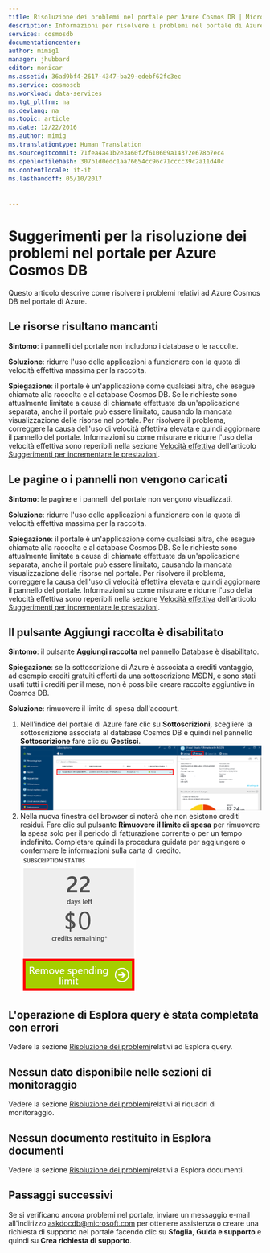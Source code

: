 ```yaml
---
title: Risoluzione dei problemi nel portale per Azure Cosmos DB | Microsoft Docs
description: Informazioni per risolvere i problemi nel portale di Azure per Azure Cosmos DB.
services: cosmosdb
documentationcenter: 
author: mimig1
manager: jhubbard
editor: monicar
ms.assetid: 36ad9bf4-2617-4347-ba29-edebf62fc3ec
ms.service: cosmosdb
ms.workload: data-services
ms.tgt_pltfrm: na
ms.devlang: na
ms.topic: article
ms.date: 12/22/2016
ms.author: mimig
ms.translationtype: Human Translation
ms.sourcegitcommit: 71fea4a41b2e3a60f2f610609a14372e678b7ec4
ms.openlocfilehash: 307b1d0edc1aa76654cc96c71cccc39c2a11d40c
ms.contentlocale: it-it
ms.lasthandoff: 05/10/2017


---
```

# <a name="azure-cosmos-db-portal-troubleshooting-tips"></a>Suggerimenti per la risoluzione dei problemi nel portale per Azure Cosmos DB
Questo articolo descrive come risolvere i problemi relativi ad Azure Cosmos DB nel portale di Azure. 

## <a name="resources-are-missing"></a>Le risorse risultano mancanti
**Sintomo**: i pannelli del portale non includono i database o le raccolte.

**Soluzione**: ridurre l'uso delle applicazioni a funzionare con la quota di velocità effettiva massima per la raccolta. 

**Spiegazione**: il portale è un'applicazione come qualsiasi altra, che esegue chiamate alla raccolta e al database Cosmos DB. Se le richieste sono attualmente limitate a causa di chiamate effettuate da un'applicazione separata, anche il portale può essere limitato, causando la mancata visualizzazione delle risorse nel portale. Per risolvere il problema, correggere la causa dell'uso di velocità effettiva elevata e quindi aggiornare il pannello del portale. Informazioni su come misurare e ridurre l'uso della velocità effettiva sono reperibili nella sezione [Velocità effettiva](documentdb-performance-tips.md#throughput) dell'articolo [Suggerimenti per incrementare le prestazioni](documentdb-performance-tips.md).

## <a name="pages-or-blades-wont-load"></a>Le pagine o i pannelli non vengono caricati
**Sintomo**: le pagine e i pannelli del portale non vengono visualizzati.

**Soluzione**: ridurre l'uso delle applicazioni a funzionare con la quota di velocità effettiva massima per la raccolta. 

**Spiegazione**: il portale è un'applicazione come qualsiasi altra, che esegue chiamate alla raccolta e al database Cosmos DB. Se le richieste sono attualmente limitate a causa di chiamate effettuate da un'applicazione separata, anche il portale può essere limitato, causando la mancata visualizzazione delle risorse nel portale. Per risolvere il problema, correggere la causa dell'uso di velocità effettiva elevata e quindi aggiornare il pannello del portale. Informazioni su come misurare e ridurre l'uso della velocità effettiva sono reperibili nella sezione [Velocità effettiva](documentdb-performance-tips.md#throughput) dell'articolo [Suggerimenti per incrementare le prestazioni](documentdb-performance-tips.md).

## <a name="add-collection-button-is-disabled"></a>Il pulsante Aggiungi raccolta è disabilitato
**Sintomo**: il pulsante **Aggiungi raccolta** nel pannello Database è disabilitato.

**Spiegazione**: se la sottoscrizione di Azure è associata a crediti vantaggio, ad esempio crediti gratuiti offerti da una sottoscrizione MSDN, e sono stati usati tutti i crediti per il mese, non è possibile creare raccolte aggiuntive in Cosmos DB.

**Soluzione**: rimuovere il limite di spesa dall'account.

1. Nell'indice del portale di Azure fare clic su **Sottoscrizioni**, scegliere la sottoscrizione associata al database Cosmos DB e quindi nel pannello **Sottoscrizione** fare clic su **Gestisci**. 
    ![Azure Cosmos DB offre più modelli di coerenza media ben definiti tra cui scegliere](./media/documentdb-portal-troubleshooting/documentdb-change-billing.png)
2. Nella nuova finestra del browser si noterà che non esistono crediti residui. Fare clic sul pulsante **Rimuovere il limite di spesa** per rimuovere la spesa solo per il periodo di fatturazione corrente o per un tempo indefinito. Completare quindi la procedura guidata per aggiungere o confermare le informazioni sulla carta di credito. 
    ![Azure Cosmos DB offre più modelli di coerenza media ben definiti tra cui scegliere](./media/documentdb-portal-troubleshooting/documentdb-remove-spending-limit.png)

## <a name="query-explorer-completes-with-errors"></a>L'operazione di Esplora query è stata completata con errori
Vedere la sezione [Risoluzione dei problemi](documentdb-query-collections-query-explorer.md#troubleshoot)relativi ad Esplora query.

## <a name="no-data-available-in-monitoring-tiles"></a>Nessun dato disponibile nelle sezioni di monitoraggio
Vedere la sezione [Risoluzione dei problemi](documentdb-monitor-accounts.md#troubleshooting)relativi ai riquadri di monitoraggio.

## <a name="no-documents-returned-in-document-explorer"></a>Nessun documento restituito in Esplora documenti
Vedere la sezione [Risoluzione dei problemi](documentdb-view-json-document-explorer.md#troubleshoot)relativi a Esplora documenti.

## <a name="next-steps"></a>Passaggi successivi
Se si verificano ancora problemi nel portale, inviare un messaggio e-mail all'indirizzo [askdocdb@microsoft.com](mailto:askdocdb@microsoft.com) per ottenere assistenza o creare una richiesta di supporto nel portale facendo clic su **Sfoglia**, **Guida e supporto** e quindi su **Crea richiesta di supporto**.


